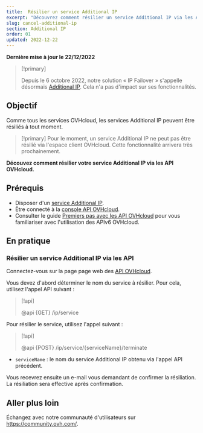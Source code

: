 ```yaml
---
title:  Résilier un service Additional IP
excerpt: "Découvrez comment résilier un service Additional IP via les API OVHcloud"
slug: cancel-additional-ip
section: Additional IP
order: 01
updated: 2022-12-22
---
```


**Dernière mise à jour le 22/12/2022**

> [!primary]
>
> Depuis le 6 octobre 2022, notre solution « IP Failover » s'appelle désormais [Additional IP](https://www.ovhcloud.com/fr/network/additional-ip/). Cela n'a pas d'impact sur ses fonctionnalités.
>

## Objectif

Comme tous les services OVHcloud, les services Additional IP peuvent être résiliés à tout moment.

> [!primary]
> Pour le moment, un service Additional IP ne peut pas être résilié via l'espace client OVHcloud. Cette fonctionnalité arrivera très prochainement.
>

**Découvez comment résilier votre service Additional IP via les API OVHcloud.**

## Prérequis

- Disposer d'un [service Additional IP](https://www.ovhcloud.com/fr/network/additional-ip/).
- Être connecté à la [console API OVHcloud](https://eu.api.ovh.com/).
- Consulter le guide [Premiers pas avec les API OVHcloud](https://docs.ovh.com/fr/api/first-steps-with-ovh-api/) pour vous familiariser avec l'utilisation des APIv6 OVHcloud.

## En pratique

### Résilier un service Additional IP via les API

Connectez-vous sur la page page web des [API OVHcloud](https://api.ovh.com/).

Vous devez d'abord déterminer le nom du service à résilier. Pour cela, utilisez l'appel API suivant :

> [!api]
>
> @api {GET} /ip/service
>

Pour résilier le service, utilisez l'appel suivant :

> [!api]
>
> @api {POST} /ip/service/{serviceName}/terminate
>

- `serviceName` : le nom du service Additional IP obtenu via l'appel API précédent.

Vous recevrez ensuite un e-mail vous demandant de confirmer la résiliation. La résiliation sera effective après confirmation.

## Aller plus loin

Échangez avec notre communauté d'utilisateurs sur <https://community.ovh.com/>.
